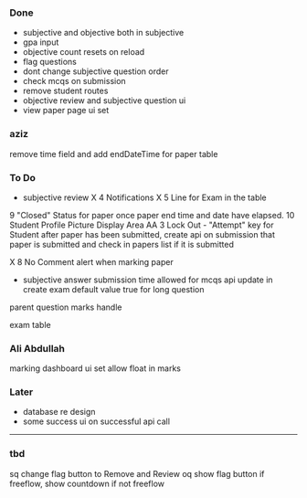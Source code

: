 ### Done
- subjective and objective both in subjective
- gpa input
- objective count resets on reload
- flag questions
- dont change subjective question order
- check mcqs on submission
- remove student routes
- objective review and subjective question ui
- view paper page ui set

### aziz
<!-- change marksobtained to float in questions tables -->
<!-- add minutes allowed field for each objective qs table -->
remove time field and add endDateTime for paper table
<!-- add paper student table which contains a flag whether a student has submitted a paper -->


### To Do
<!-- - child questions on same page, and order will be predifined in database -->
<!-- - confirm submit modal -->
<!-- new component -->

<!-- -->
<!-- change flag name to review -->
<!-- dont show paper to student if in drafts -->
<!-- faculty cant delete mcqs -->
<!-- - form -->
<!-- - date and time selector in create paper -->
<!-- - remove localhost from axios -->

<!-- AA 1 Timed MCQ setting on Exam setting page - should work when freeflow checkbox in unchecked -->
<!-- AA 2 Paper Review Option key on Exam setting page -->
- subjective review
X 4 Notifications
X 5 Line for Exam in the table
<!-- 6 Long Question word limit fix -->
9 "Closed" Status for paper once paper end time and date have elapsed.
10 Student Profile Picture Display Area
AA 3 Lock Out - "Attempt" key for Student after paper has been submitted, create api on submission that paper is submitted and check in papers list if it is submitted

<!-- AA 7 Pending Questions Alert at Submittion -->
X 8 No Comment alert when marking paper
- subjective answer submission
time allowed for mcqs api update in create exam
default value true for long question

parent question marks handle
<!-- save flags in subjective -->
exam table

<!-- handle date time in exam tables -->

### Ali Abdullah
marking dashboard ui set
allow float in marks
<!-- 11 time allowed field in create exam -->
<!-- 12 child question cannot be parent question in create exam -->
<!-- 13 send question number on backend in create paper -->



### Later
- database re design
- some success ui on successful api call

****
### tbd
sq change flag button to Remove and Review
oq show flag button if freeflow, show countdown if not freeflow